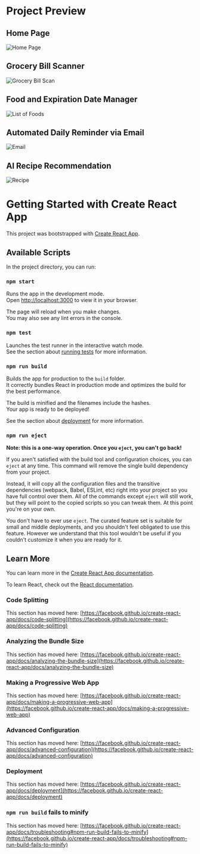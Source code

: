 # Project Preview

## Home Page
![Home Page](https://media.licdn.com/dms/image/v2/D4E2DAQEZKB-7ClPK0A/profile-treasury-image-shrink_800_800/profile-treasury-image-shrink_800_800/0/1730228773873?e=1747087200&v=beta&t=xliNgLJonh8tlbkpP-V0DAZdM7dofyyQdpu4xkUneAM)

## Grocery Bill Scanner
![Grocery Bill Scan](https://media.licdn.com/dms/image/v2/D4E2DAQGD8OWpH5k7IQ/profile-treasury-image-shrink_800_800/profile-treasury-image-shrink_800_800/0/1730228797590?e=1747087200&v=beta&t=MIoamikp25uSAvOPPDwrgUo-3Dv_iF79OeyCPsfTFEA)

## Food and Expiration Date Manager
![List of Foods](https://media.licdn.com/dms/image/v2/D4E2DAQHS2fyni175rg/profile-treasury-image-shrink_800_800/profile-treasury-image-shrink_800_800/0/1730228999980?e=1747087200&v=beta&t=Z2TBqCA2JZS8-dHbY0UN4lm9EINuRfw2q3fBuO2tNaw)

## Automated Daily Reminder via Email
![Email](https://media.licdn.com/dms/image/v2/D4E2DAQGM_O9YcuoXqg/profile-treasury-image-shrink_800_800/profile-treasury-image-shrink_800_800/0/1730229336061?e=1747087200&v=beta&t=Pqiu5xGzoK0ywBf4P59jkCJHLHQo7GDvXQTUweygzUA)

## AI Recipe Recommendation
![Recipe](https://media.licdn.com/dms/image/v2/D4E2DAQFqFUyGO6NeJQ/profile-treasury-image-shrink_800_800/profile-treasury-image-shrink_800_800/0/1730228953161?e=1747087200&v=beta&t=KDfkx6AUmHNnoyGDov5wieyCHO7GB7q8qszqsj3qTd8)
# Getting Started with Create React App

This project was bootstrapped with [Create React App](https://github.com/facebook/create-react-app).

## Available Scripts

In the project directory, you can run:

### `npm start`

Runs the app in the development mode.\
Open [http://localhost:3000](http://localhost:3000) to view it in your browser.

The page will reload when you make changes.\
You may also see any lint errors in the console.

### `npm test`

Launches the test runner in the interactive watch mode.\
See the section about [running tests](https://facebook.github.io/create-react-app/docs/running-tests) for more information.

### `npm run build`

Builds the app for production to the `build` folder.\
It correctly bundles React in production mode and optimizes the build for the best performance.

The build is minified and the filenames include the hashes.\
Your app is ready to be deployed!

See the section about [deployment](https://facebook.github.io/create-react-app/docs/deployment) for more information.

### `npm run eject`

**Note: this is a one-way operation. Once you `eject`, you can't go back!**

If you aren't satisfied with the build tool and configuration choices, you can `eject` at any time. This command will remove the single build dependency from your project.

Instead, it will copy all the configuration files and the transitive dependencies (webpack, Babel, ESLint, etc) right into your project so you have full control over them. All of the commands except `eject` will still work, but they will point to the copied scripts so you can tweak them. At this point you're on your own.

You don't have to ever use `eject`. The curated feature set is suitable for small and middle deployments, and you shouldn't feel obligated to use this feature. However we understand that this tool wouldn't be useful if you couldn't customize it when you are ready for it.

## Learn More

You can learn more in the [Create React App documentation](https://facebook.github.io/create-react-app/docs/getting-started).

To learn React, check out the [React documentation](https://reactjs.org/).

### Code Splitting

This section has moved here: [https://facebook.github.io/create-react-app/docs/code-splitting](https://facebook.github.io/create-react-app/docs/code-splitting)

### Analyzing the Bundle Size

This section has moved here: [https://facebook.github.io/create-react-app/docs/analyzing-the-bundle-size](https://facebook.github.io/create-react-app/docs/analyzing-the-bundle-size)

### Making a Progressive Web App

This section has moved here: [https://facebook.github.io/create-react-app/docs/making-a-progressive-web-app](https://facebook.github.io/create-react-app/docs/making-a-progressive-web-app)

### Advanced Configuration

This section has moved here: [https://facebook.github.io/create-react-app/docs/advanced-configuration](https://facebook.github.io/create-react-app/docs/advanced-configuration)

### Deployment

This section has moved here: [https://facebook.github.io/create-react-app/docs/deployment](https://facebook.github.io/create-react-app/docs/deployment)

### `npm run build` fails to minify

This section has moved here: [https://facebook.github.io/create-react-app/docs/troubleshooting#npm-run-build-fails-to-minify](https://facebook.github.io/create-react-app/docs/troubleshooting#npm-run-build-fails-to-minify)


